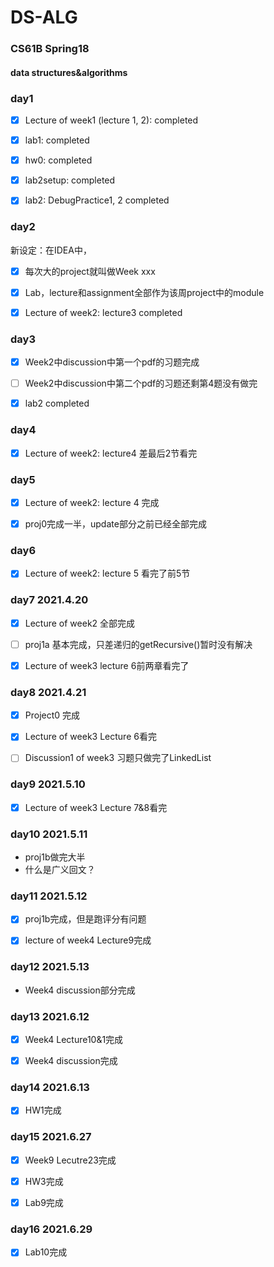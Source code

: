 # DS-ALG

### CS61B Spring18

#### data structures&algorithms



### day1

-   [x] Lecture of week1 (lecture 1, 2): completed
-   [x] lab1: completed
-   [x] hw0: completed
-   [x] lab2setup: completed
-   [x] lab2: DebugPractice1, 2 completed



### day2

新设定：在IDEA中，

-   [x] 每次大的project就叫做Week xxx
-   [x] Lab，lecture和assignment全部作为该周project中的module

-   [x] Lecture of week2: lecture3 completed



### day3

-   [x] Week2中discussion中第一个pdf的习题完成
-   [ ] Week2中discussion中第二个pdf的习题还剩第4题没有做完
-   [x] lab2 completed



### day4

-   [x] Lecture of week2: lecture4 差最后2节看完



### day5

-   [x] Lecture of week2: lecture 4 完成
-   [x] proj0完成一半，update部分之前已经全部完成



### day6

-   [x] Lecture of week2: lecture 5 看完了前5节



### day7 2021.4.20

-   [x] Lecture of week2 全部完成
-   [ ] proj1a 基本完成，只差递归的getRecursive()暂时没有解决
-   [x] Lecture of week3 lecture 6前两章看完了



### day8 2021.4.21

-   [x] Project0 完成
-   [x] Lecture of week3 Lecture 6看完
-   [ ] Discussion1 of week3 习题只做完了LinkedList



### day9 2021.5.10

-   [x] Lecture of week3 Lecture 7&8看完



### day10 2021.5.11

*   proj1b做完大半
*   什么是广义回文？



### day11 2021.5.12

-   [x] proj1b完成，但是跑评分有问题
-   [x] lecture of week4 Lecture9完成



### day12 2021.5.13

*   Week4 discussion部分完成



### day13 2021.6.12

-   [x] Week4 Lecture10&1完成

-   [x] Week4 discussion完成



### day14 2021.6.13

-   [x] HW1完成



### day15 2021.6.27

-   [x] Week9 Lecutre23完成
-   [x] HW3完成

-   [x] Lab9完成

### day16 2021.6.29

-   [x] Lab10完成

